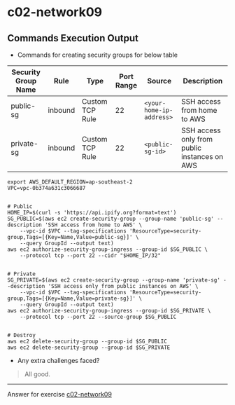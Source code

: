 # c02-network09

## Commands Execution Output

- Commands for creating security groups for below table

|Security Group Name|Rule|Type|Port Range|Source|Description
|---|---|---|---|---|---|
|public-sg|inbound|Custom TCP Rule|22|`<your-home-ip-address>`|SSH access from home to AWS|
|private-sg|inbound|Custom TCP Rule|22|`<public-sg-id>`|SSH access only from public instances on AWS|

```shell script
export AWS_DEFAULT_REGION=ap-southeast-2
VPC=vpc-0b374a631c3066687


# Public
HOME_IP=$(curl -s 'https://api.ipify.org?format=text')
SG_PUBLIC=$(aws ec2 create-security-group --group-name 'public-sg' --description 'SSH access from home to AWS' \
    --vpc-id $VPC --tag-specifications 'ResourceType=security-group,Tags=[{Key=Name,Value=public-sg}]' \
    --query GroupId --output text)
aws ec2 authorize-security-group-ingress --group-id $SG_PUBLIC \
    --protocol tcp --port 22 --cidr "$HOME_IP/32"


# Private
SG_PRIVATE=$(aws ec2 create-security-group --group-name 'private-sg' --description 'SSH access only from public instances on AWS' \
    --vpc-id $VPC --tag-specifications 'ResourceType=security-group,Tags=[{Key=Name,Value=private-sg}]' \
    --query GroupId --output text)
aws ec2 authorize-security-group-ingress --group-id $SG_PRIVATE \
    --protocol tcp --port 22 --source-group $SG_PUBLIC


# Destroy
aws ec2 delete-security-group --group-id $SG_PUBLIC
aws ec2 delete-security-group --group-id $SG_PRIVATE
```

- Any extra challenges faced?

> All good.

<!-- Don't change anything below this point-->
***
Answer for exercise [c02-network09](https://github.com/devopsacademyau/academy/blob/893381c6f0b69434d9e8597d3d4b1c17f9bc1371/classes/02class/exercises/c02-network09/README.md)